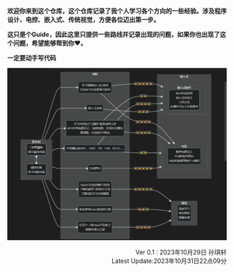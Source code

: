 **欢迎你来到这个仓库，这个仓库记录了我个人学习各个方向的一些经验。涉及程序设计、电控、嵌入式、传统视觉，方便各位迈出第一步。**

**这只是个Guide，因此这里只提供一些路线并记录出现的问题，如果你也出现了这个问题，希望能够帮到你❤。**

**一定要动手写代码**


![Alt text](Ver0.1.png)


<div style="text-align: right;">Ver 0.1 : 2023年10月29日 孙琪轩</div>
<div style="text-align: right;">Latest Update:2023年10月31日22点09分</div>

